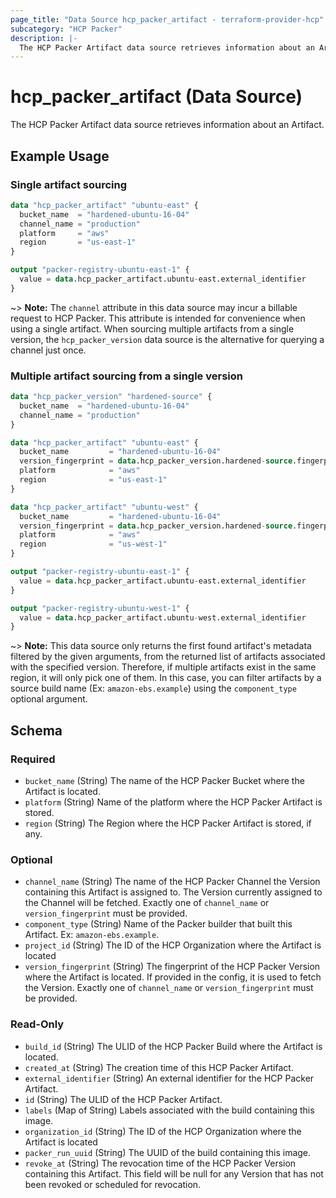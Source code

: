 ```yaml
---
page_title: "Data Source hcp_packer_artifact - terraform-provider-hcp"
subcategory: "HCP Packer"
description: |-
  The HCP Packer Artifact data source retrieves information about an Artifact.
---
```


# hcp_packer_artifact (Data Source)

The HCP Packer Artifact data source retrieves information about an Artifact.

## Example Usage

### Single artifact sourcing

```terraform
data "hcp_packer_artifact" "ubuntu-east" {
  bucket_name  = "hardened-ubuntu-16-04"
  channel_name = "production"
  platform     = "aws"
  region       = "us-east-1"
}

output "packer-registry-ubuntu-east-1" {
  value = data.hcp_packer_artifact.ubuntu-east.external_identifier
}
```

~> **Note:** The `channel` attribute in this data source may incur a billable request to HCP Packer. This attribute is intended for convenience when using a single artifact. When sourcing multiple artifacts from a single version, the `hcp_packer_version` data source is the alternative for querying a channel just once.

### Multiple artifact sourcing from a single version

```terraform
data "hcp_packer_version" "hardened-source" {
  bucket_name  = "hardened-ubuntu-16-04"
  channel_name = "production"
}

data "hcp_packer_artifact" "ubuntu-east" {
  bucket_name         = "hardened-ubuntu-16-04"
  version_fingerprint = data.hcp_packer_version.hardened-source.fingerprint
  platform            = "aws"
  region              = "us-east-1"
}

data "hcp_packer_artifact" "ubuntu-west" {
  bucket_name         = "hardened-ubuntu-16-04"
  version_fingerprint = data.hcp_packer_version.hardened-source.fingerprint
  platform            = "aws"
  region              = "us-west-1"
}

output "packer-registry-ubuntu-east-1" {
  value = data.hcp_packer_artifact.ubuntu-east.external_identifier
}

output "packer-registry-ubuntu-west-1" {
  value = data.hcp_packer_artifact.ubuntu-west.external_identifier
}
```

~> **Note:** This data source only returns the first found artifact's metadata filtered by the given arguments, from the returned list of artifacts associated with the specified version. Therefore, if multiple artifacts exist in the same region, it will only pick one of them. In this case, you can filter artifacts by a source build name (Ex: `amazon-ebs.example`) using the `component_type` optional argument.

<!-- schema generated by tfplugindocs -->
## Schema

### Required

- `bucket_name` (String) The name of the HCP Packer Bucket where the Artifact is located.
- `platform` (String) Name of the platform where the HCP Packer Artifact is stored.
- `region` (String) The Region where the HCP Packer Artifact is stored, if any.

### Optional

- `channel_name` (String) The name of the HCP Packer Channel the Version containing this Artifact is assigned to.
The Version currently assigned to the Channel will be fetched. 
Exactly one of `channel_name` or `version_fingerprint` must be provided.
- `component_type` (String) Name of the Packer builder that built this Artifact. Ex: `amazon-ebs.example`.
- `project_id` (String) The ID of the HCP Organization where the Artifact is located
- `version_fingerprint` (String) The fingerprint of the HCP Packer Version where the Artifact is located. 
If provided in the config, it is used to fetch the Version.
Exactly one of `channel_name` or `version_fingerprint` must be provided.

### Read-Only

- `build_id` (String) The ULID of the HCP Packer Build where the Artifact is located.
- `created_at` (String) The creation time of this HCP Packer Artifact.
- `external_identifier` (String) An external identifier for the HCP Packer Artifact.
- `id` (String) The ULID of the HCP Packer Artifact.
- `labels` (Map of String) Labels associated with the build containing this image.
- `organization_id` (String) The ID of the HCP Organization where the Artifact is located
- `packer_run_uuid` (String) The UUID of the build containing this image.
- `revoke_at` (String) The revocation time of the HCP Packer Version containing this Artifact. This field will be null for any Version that has not been revoked or scheduled for revocation.
